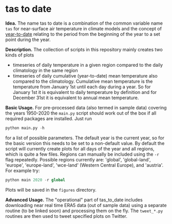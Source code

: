 # tas to date

**Idea.** The name tas to date is a combination of the common variable name `tas` for near-surface air temperature in climate models and the concept of <a href="https://en.wiktionary.org/wiki/year-to-date" target="_blanck">year-to-date</a> relating to the period from the beginning of the year to a set point during the year.

**Description.** The collection of scripts in this repository mainly creates two kinds of plots
- timeseries of daily temperature in a given region compared to the daily climatology in the same region
- timeseries of daily cumulative (year-to-date) mean temperature also compared to the climatology. Cumulative mean temperature is the temperature from January 1st until each day during a year. So for January 1st it is equivalent to daily temperature by definition and for December 31st it is equivalent to annual mean temperature.

**Basic Usage.** For pre-processed data (also termed in sample data) covering the years 1950-2020 the `main.py` script should work out of the box if all required packages are installed. Just run

```python
python main.py -h
```

for a list of possible parameters. The default year is the current year, so for the basic version this needs to be set to a non-default value. By default the script will currently create plots for all days of the year and all regions, which is quite a few files. Regions can manually be included using the `-r` flag repeatedly. Possible regions currently are: 'global', 'global-land', 'europe', 'europe-land', 'wce-land' (Western Central Europe), and 'austria'. For example try:

```python
python main 2020 -r global
```

Plots will be saved in the `figures` directory.

**Advanced Usage.** The "operational" part of tas\_to\_date includes downloading near real time ERA5 data (out of sample data) using a separate routine (to be linked soon) and processing them on the fly. The `tweet_*.py` routines are then used to tweet specified plots on Twitter.
